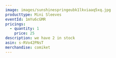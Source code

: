 ```yaml
---
image: images/sunshinespringeubk1lkviaaq5xq.jpg
producttype: Mini Sleeves
eventId: 1mYu6cGMR
pricings:
  - quantity: 1
    price: 25
description: we have 2 in stock
asin: s-RVo42PNsT
merchandise: comiket
---
```

